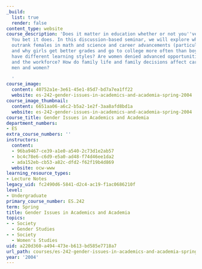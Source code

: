 ```yaml
---
_build:
  list: true
  render: false
content_type: website
course_description: 'Does it matter in education whether or not you''ve got a Y chromosome?
  You bet it does. In this discussion-based seminar, we will explore why males vastly
  outrank females in math and science and career advancements (particularly in academia),
  and why girls get better grades and go to college more often than boys. Do the sexes
  have different learning styles? Are women denied advanced opportunities in academia
  and the workforce? How do family life and family decisions affect careers for both
  men and women?

  '
course_image:
  content: 40752a1e-3e61-45e1-85d7-bd7a7ea1ff22
  website: es-242-gender-issues-in-academics-and-academia-spring-2004
course_image_thumbnail:
  content: 6651aa06-a6c2-b5a2-1e2f-3aa8afd8bd1a
  website: es-242-gender-issues-in-academics-and-academia-spring-2004
course_title: Gender Issues in Academics and Academia
department_numbers:
- ES
extra_course_numbers: ''
instructors:
  content:
  - 96ba9467-ce39-a1e0-a540-2c73d1e2ab57
  - bc4c78e6-c6d9-e5a0-ad48-f74d46ee1da2
  - ada152eb-cb53-a82c-dfd2-f62f19b4d869
  website: ocw-www
learning_resource_types:
- Lecture Notes
legacy_uid: fc2490d6-5841-d2c4-ac19-f1ac0686210f
level:
- Undergraduate
primary_course_number: ES.242
term: Spring
title: Gender Issues in Academics and Academia
topics:
- - Society
  - Gender Studies
- - Society
  - Women's Studies
uid: a220d360-a494-473e-b613-bd585e7718a7
url_path: courses/es-242-gender-issues-in-academics-and-academia-spring-2004
year: '2004'
---
```

